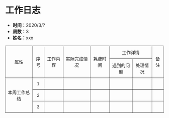 <!--
1. 工作日志命名实例：第3周_xxx
2. 如果有位置不需要填写内容，用/填充
-->
<style type="text/css">
.tg  {border-collapse:collapse;border-spacing:0;}
.tg td{font-family:Arial, sans-serif;font-size:14px;padding:10px 5px;border-style:solid;border-width:1px;overflow:hidden;word-break:normal;border-color:black;}
.tg th{font-family:Arial, sans-serif;font-size:14px;font-weight:normal;padding:10px 5px;border-style:solid;border-width:1px;overflow:hidden;word-break:normal;border-color:black;}
.tg .left{border-color:inherit;text-align:left;vertical-align:middle}
.tg .center{border-color:inherit;text-align:center;vertical-align:middle}
</style>
<h1>工作日志</h1>
<ul>
  <li><strong>时间：</strong>2020/3/?</li>
  <li><strong>周数：</strong>3</li>
  <li><strong>姓名：</strong>xxx</li>
</ul>
<table class="tg">
  <tr>
    <th class="center" rowspan="2">属性</th>
    <th class="center" rowspan="2">序号</th>
    <th class="center" rowspan="2">工作内容</th>
    <th class="center" rowspan="2">实际完成情况</th>
    <th class="center" rowspan="2">耗费时间</th>
    <th class="center" colspan="2">工作详情</th>
    <th class="center" rowspan="2">备注</th>
  </tr>
  <tr>
    <td class="center">遇到的问题</td>
    <td class="center">处理情况</td>
  </tr>
  <tr>
    <td class="center" rowspan="3">本周工作总结</td>
    <td class="center">1</td>
    <td class="left"></td>
    <td class="left"></td>
    <td class="center"></td>
    <td class="left"></td>
    <td class="left"></td>
    <td class="left"></td>
  </tr>
  <tr>
    <td class="center">2</td>
    <td class="left"></td>
    <td class="left"></td>
    <td class="center"></td>
    <td class="left"></td>
    <td class="left"></td>
    <td class="left"></td>
  </tr>
  <tr>
    <td class="center">3</td>
    <td class="left"></td>
    <td class="left"></td>
    <td class="center"></td>
    <td class="left"></td>
    <td class="left"></td>
    <td class="left"></td>
  </tr>
</table>
